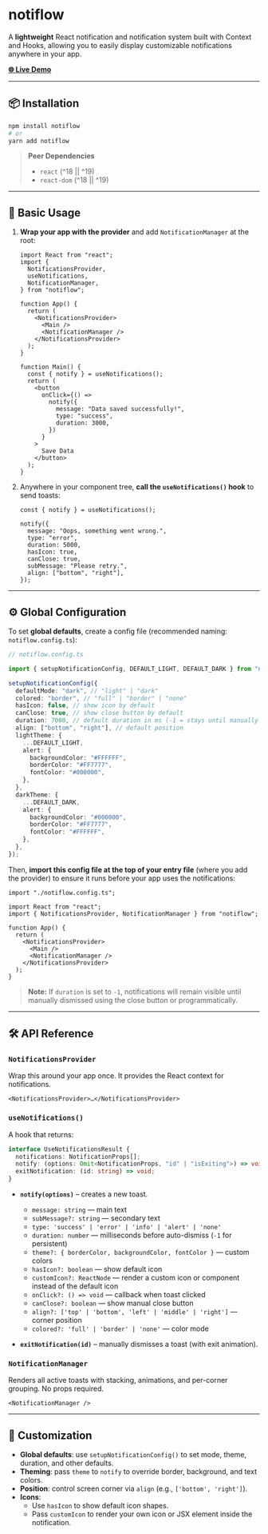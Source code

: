 # notiflow

A **lightweight** React notification and notification system built with Context and Hooks, allowing you to easily display customizable notifications anywhere in your app.

[**🌐 Live Demo**](https://notiflow.marclopez.xyz)

---

## 📦 Installation

```bash
npm install notiflow
# or
yarn add notiflow
```

> **Peer Dependencies**
>
> - `react` (^18 || ^19)
> - `react-dom` (^18 || ^19)

---

## 🚀 Basic Usage

1. **Wrap your app with the provider** and add `NotificationManager` at the root:

   ```tsx
   import React from "react";
   import {
     NotificationsProvider,
     useNotifications,
     NotificationManager,
   } from "notiflow";

   function App() {
     return (
       <NotificationsProvider>
         <Main />
         <NotificationManager />
       </NotificationsProvider>
     );
   }

   function Main() {
     const { notify } = useNotifications();
     return (
       <button
         onClick={() =>
           notify({
             message: "Data saved successfully!",
             type: "success",
             duration: 3000,
           })
         }
       >
         Save Data
       </button>
     );
   }
   ```

2. Anywhere in your component tree, **call the `useNotifications()` hook** to send toasts:

   ```tsx
   const { notify } = useNotifications();

   notify({
     message: "Oops, something went wrong.",
     type: "error",
     duration: 5000,
     hasIcon: true,
     canClose: true,
     subMessage: "Please retry.",
     align: ["bottom", "right"],
   });
   ```

---

## ⚙️ Global Configuration

To set **global defaults**, create a config file (recommended naming: `notiflow.config.ts`):

```ts
// notiflow.config.ts

import { setupNotificationConfig, DEFAULT_LIGHT, DEFAULT_DARK } from "notiflow";

setupNotificationConfig({
  defaultMode: "dark", // "light" | "dark"
  colored: "border", // "full" | "border" | "none"
  hasIcon: false, // show icon by default
  canClose: true, // show close button by default
  duration: 7000, // default duration in ms (-1 = stays until manually closed)
  align: ["bottom", "right"], // default position
  lightTheme: {
    ...DEFAULT_LIGHT,
    alert: {
      backgroundColor: "#FFFFFF",
      borderColor: "#FF7777",
      fontColor: "#000000",
    },
  },
  darkTheme: {
    ...DEFAULT_DARK,
    alert: {
      backgroundColor: "#000000",
      borderColor: "#FF7777",
      fontColor: "#FFFFFF",
    },
  },
});
```

Then, **import this config file at the top of your entry file** (where you add the provider) to ensure it runs before your app uses the notifications:

```tsx
import "./notiflow.config.ts";

import React from "react";
import { NotificationsProvider, NotificationManager } from "notiflow";

function App() {
  return (
    <NotificationsProvider>
      <Main />
      <NotificationManager />
    </NotificationsProvider>
  );
}
```

> **Note:** If `duration` is set to `-1`, notifications will remain visible until manually dismissed using the close button or programmatically.

---

## 🛠️ API Reference

### `NotificationsProvider`

Wrap this around your app once. It provides the React context for notifications.

```tsx
<NotificationsProvider>…</NotificationsProvider>
```

### `useNotifications()`

A hook that returns:

```ts
interface UseNotificationsResult {
  notifications: NotificationProps[];
  notify: (options: Omit<NotificationProps, "id" | "isExiting">) => void;
  exitNotification: (id: string) => void;
}
```

- **`notify(options)`** – creates a new toast.

  - `message: string` — main text
  - `subMessage?: string` — secondary text
  - `type: 'success' | 'error' | 'info' | 'alert' | 'none'`
  - `duration: number` — milliseconds before auto-dismiss (`-1` for persistent)
  - `theme?: { borderColor, backgroundColor, fontColor }` — custom colors
  - `hasIcon?: boolean` — show default icon
  - `customIcon?: ReactNode` — render a custom icon or component instead of the default icon
  - `onClick?: () => void` — callback when toast clicked
  - `canClose?: boolean` — show manual close button
  - `align?: ['top' | 'bottom', 'left' | 'middle' | 'right']` — corner position
  - `colored?: 'full' | 'border' | 'none'` — color mode

- **`exitNotification(id)`** – manually dismisses a toast (with exit animation).

### `NotificationManager`

Renders all active toasts with stacking, animations, and per-corner grouping. No props required.

```tsx
<NotificationManager />
```

---

## 🎨 Customization

- **Global defaults**: use `setupNotificationConfig()` to set mode, theme, duration, and other defaults.
- **Theming**: pass `theme` to `notify` to override border, background, and text colors.
- **Position**: control screen corner via `align` (e.g., `['bottom', 'right']`).
- **Icons**:
  - Use `hasIcon` to show default icon shapes.
  - Pass `customIcon` to render your own icon or JSX element inside the notification.
